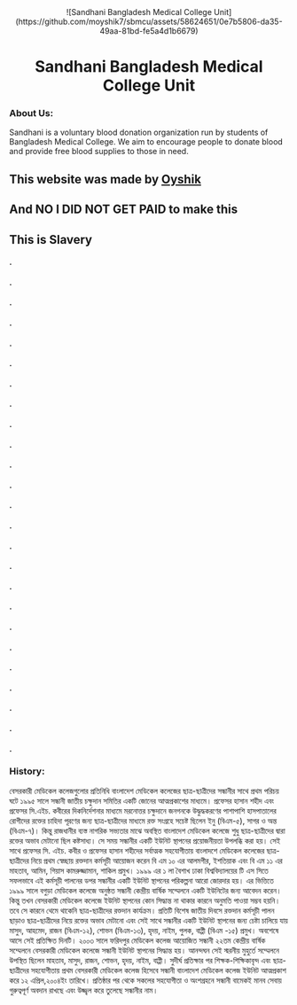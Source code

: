 <center>
    ![Sandhani Bangladesh Medical College Unit](https://github.com/moyshik7/sbmcu/assets/58624651/0e7b5806-da35-49aa-81bd-fe5a4d1b6679)
</center>

<h1><center>Sandhani Bangladesh Medical College Unit</center></h1>

### About Us:
Sandhani is a voluntary blood donation organization run by students of Bangladesh Medical College. We aim to encourage people to donate blood and provide free blood supplies to those in need.  

## This website was made by [Oyshik](https://github.com/moyshik7)  
## And NO <b>I DID NOT GET PAID to make this</b>
## This is Slavery
#### .
#### .
#### .
#### .
#### .
#### .
#### .
#### .
#### .
#### .
#### .
#### .
#### .
#### .
#### .
#### .
#### .
#### .
#### .
#### .
#### .
#### .
#### .
#### .
#### .
### History:
বেসরকারী মেডিকেল কলেজগুলোর প্রতিনিধি বাংলাদেশ মেডিকেল কলেজের ছাত্র-ছাত্রীদের সন্ধানীর সাথে প্রথম পরিচয় ঘটে ১৯৯৫ সালে সন্ধানী জাতীয় চক্ষুদান সমিতির একটি জোনের আত্মপ্রকাশের মাধ্যমে। প্রফেসর হাসান শহীদ এবং প্রফেসর সি.এইচ. কবীরের দিকনির্দেশনার মাধ্যমে মরনোত্তর চক্ষুদানে জনগনকে উদ্ধুদ্ধকরণের পাশাপাশি হাসপাতালের রোগীদের রক্তের চাহিদা পূরণের জন্য ছাত্র-ছাত্রীদের মাধ্যমে রক্ত সংগ্রহে সচেষ্ট ছিলেন ইনু (বিএম-৫), সাগর ও অন্ত (বিএম-৭)। কিন্তু রাজধানীর ব্যস্ত নাগরিক সভ্যতার মাঝে অবস্থিত বাংলাদেশ মেডিকেল কলেজে শুধু ছাত্র-ছাত্রীদের দ্বারা রক্তের অভাব মেটানো ছিল কষ্টসাধ্য। সে সময় সন্ধানীর একটি ইউনিট স্থাপনের প্রয়োজনীয়তা উপলব্ধি করা হয়। সেই সাথে প্রফেসর সি. এইচ. কবীর ও প্রফেসর হাসান শহীদের সর্বাত্মক সহযোগীতায় বাংলাদশে মেডিকেল কলেজের ছাত্র-ছাত্রীদের নিয়ে প্রথম স্বেচ্ছায় রক্তদান কর্মসূচী আয়োজন করেন বি এম ১০ এর আলমগীর, ইশতিয়াক এবং বি এম ১১ এর মাহতাব, আমিন, গিয়াস কামরুজ্জামান, শাকিল প্রমুখ। ১৯৯৯ এর ১ লা বৈশাখ ঢাকা বিশ্ববিদ্যালয়ের টি এস সিতে সফলভাবে এই কর্মসূচী পালনের ডপর সন্ধানীর একটি ইউনিট স্থাপনের পরিকল্পনা আরো জোরদার হয়। এর ভিত্তিতে ১৯৯৯ সালে বগুড়া মেডিকেল কলেজে অনুষ্ঠত সন্ধানী কেন্দ্রীয় বার্ষিক সম্মেলনে একটি ইউনিটের জন্য আবেদন করেন। কিন্তু তখন বেসরকারী মেডিকেল কলেজে ইউনিট স্থাপনের কোন সিদ্ধান্ত না থাকার কারনে অনুমতি পাওয়া সম্ভব হয়নি। তবে সে কারনে থেমে থাকেনি ছাত্র-ছাত্রীদের রক্তদান কার্যক্রম। প্রতিটি বিশেষ জাতীয় দিবসে রক্তদান কর্মসূচী পালন ছাড়াও ছাত্র-ছাত্রীদের নিয়ে রক্তের অভাব মেটানো এবং সেই সাথে সন্ধানীর একটি ইউনিট স্থাপনের জন্য চেষ্টা চালিয়ে যায় মাসুদ, আহমেদ, রাজন (বিএম-১২), শোভন (বিএম-১৩), হৃদয়, নাইম, পুলক, বাপ্পী (বিএম -১৫) প্রমুখ। অবশেষে আসে সেই প্রতিক্ষিত দিনটি। ২০০৩ সালে ফরিদপুর মেডিকেল কলেজ আয়োজিত সন্ধানী ২২তম কেন্দ্রীয় বার্ষিক সম্মেলনে বেসরকারী মেডিকেল কলেজে সন্ধানী ইউনিট স্থাপনের সিদ্ধান্ত হয়। আনন্দঘন সেই স্মরনীয় মুহুর্তে সম্মেলনে উপস্থিত ছিলেন মাহতাব, মাসুদ, রাজন, শোভন, হৃদয়, নাইম, বাপ্পী। সুদীর্ঘ প্রতিক্ষার পর শিক্ষক-শিক্ষিকাবৃন্দ এবং ছাত্র-ছাত্রীদের সহযোগীতায় প্রথম বেসরকারী মেডিকেল কলেজ হিসেবে সন্ধানী বাংলাদেশ মেডিকেল কলেজ ইউনিট আত্মপ্রকাশ করে ১২ এপ্রিল,২০০৪ইং তারিখে। প্রতিষ্ঠার পর থেকে সকলের সহযোগীতা ও অংশগ্রহনে সন্ধানী বামেকই মানব সেবায় গুরুত্বপূর্ণ অবদান রাখছে এবং উজ্জ্বল করে তুলেছে সন্ধানীর নাম।
